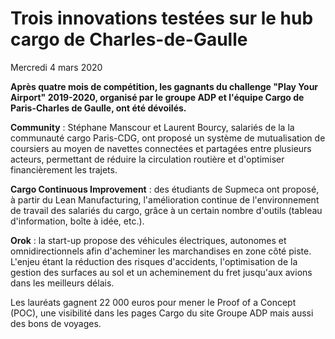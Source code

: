 # Trois innovations testées sur le hub cargo de Charles-de-Gaulle
Mercredi 4 mars 2020

**Après quatre mois de compétition, les gagnants du challenge "Play Your Airport" 2019-2020, organisé par le groupe ADP et l'équipe Cargo de Paris-Charles de Gaulle, ont été dévoilés.**

**Community** : Stéphane Manscour et Laurent Bourcy, salariés de la la communauté cargo Paris-CDG, ont proposé un système de mutualisation de coursiers au moyen de navettes connectées et partagées entre plusieurs acteurs, permettant de réduire la circulation routière et d'optimiser financièrement les trajets.

**Cargo Continuous Improvement** : des étudiants de Supmeca ont proposé, à partir du Lean Manufacturing, l'amélioration continue de l'environnement de travail des salariés du cargo, grâce à un certain nombre d'outils (tableau d'information, boîte à idée, etc.).

**Orok** : la start-up propose des véhicules électriques, autonomes et omnidirectionnels afin d'acheminer les marchandises en zone côté piste. L'enjeu étant la réduction des risques d'accidents, l'optimisation de la gestion des surfaces au sol et un acheminement du fret jusqu'aux avions dans les meilleurs délais.

Les lauréats gagnent 22 000 euros pour mener le Proof of a Concept (POC), une visibilité dans les pages Cargo du site Groupe ADP mais aussi des bons de voyages. 

